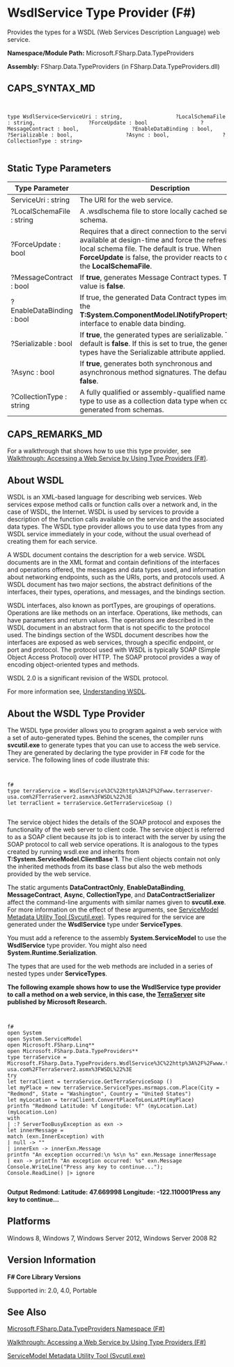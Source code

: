 # WsdlService Type Provider (F#)

Provides the types for a WSDL (Web Services Description Language) web service.

**Namespace/Module Path:** Microsoft.FSharp.Data.TypeProviders

**Assembly:** FSharp.Data.TypeProviders (in FSharp.Data.TypeProviders.dll)


## CAPS_SYNTAX_MD



```


type WsdlService<ServiceUri : string,                 ?LocalSchemaFile : string,                 ?ForceUpdate : bool                 ?MessageContract : bool,                 ?EnableDataBinding : bool,                 ?Serializable : bool,                 ?Async : bool,                 ?CollectionType : string>


```



## Static Type Parameters


|Type Parameter|Description|
|--------------|-----------|
|ServiceUri : string|The URI for the web service.|
|?LocalSchemaFile : string|A .wsdlschema file to store locally cached service schema.|
|?ForceUpdate : bool|Requires that a direct connection to the service is available at design-time and force the refresh of the local schema file. The default is true. When **ForceUpdate** is false, the provider reacts to changes in the **LocalSchemaFile**.|
|?MessageContract : bool|If **true**, generates Message Contract types. The default value is **false**.|
|?EnableDataBinding : bool|If true, the generated Data Contract types implement the **T:System.ComponentModel.INotifyPropertyChanged** interface to enable data binding.|
|?Serializable : bool|If **true**, the generated types are serializable. The default is **false**. If this is set to true, the generated types have the Serializable attribute applied.|
|?Async : bool|If **true**, generates both synchronous and asynchronous method signatures. The default value is **false**.|
|?CollectionType : string|A fully qualified or assembly-qualified name of the type to use as a collection data type when code is generated from schemas.|

## CAPS_REMARKS_MD
For a walkthrough that shows how to use this type provider, see [Walkthrough: Accessing a Web Service by Using Type Providers &#40;F&#35;&#41;](Walkthrough+-+Accessing+a+Web+Service+by+Using+Type+Providers+%28F%23%29.md).


## About WSDL
WSDL  is an XML-based language for describing web services. Web services expose method calls or function calls over a network and, in the case of WSDL, the Internet. WSDL is used by services to provide a description of the function calls available on the service and the associated data types. The WSDL type provider allows you to use data types from any WSDL service immediately in your code, without the usual overhead of creating them for each service.

A WSDL document contains the description for a web service. WSDL documents are in the XML format and contain definitions of the interfaces and operations offered, the messages and data types used, and information about networking endpoints, such as the URIs, ports, and protocols used. A WSDL document has two major sections, the abstract definitions of the interfaces, their types, operations, and messages, and the bindings section.

WSDL interfaces, also known as portTypes, are groupings of operations. Operations are like methods on an interface. Operations, like methods, can have parameters and return values. The operations are described in the WSDL document in an abstract form that is not specific to the protocol used. The bindings section of the WSDL document describes how the interfaces are exposed as web services, through a specific endpoint, or port and protocol. The protocol used with WSDL is typically SOAP (Simple Object Access Protocol) over HTTP. The SOAP protocol provides a way of encoding object-oriented types and methods.

WSDL 2.0 is a significant revision of the WSDL protocol.

For more information see, [Understanding WSDL](http://msdn.microsoft.com/library/ms996486.aspx).


## About the WSDL Type Provider
The WSDL type provider allows you to program against a web service with a set of auto-generated types. Behind the scenes, the compiler runs **svcutil.exe** to generate types that you can use to access the web service. They are generated by declaring the type provider in F# code for the service. The following lines of code illustrate this:




```


f#
type terraService = WsdlService%3C%22http%3A%2F%2Fwww.terraserver-usa.com%2FTerraServer2.asmx%3FWSDL%22%3E
let terraClient = terraService.GetTerraServiceSoap ()


```


The service object hides the details of the SOAP protocol and exposes the functionality of the web server to client code. The service object is referred to as a SOAP client because its job is to interact with the server by using the SOAP protocol to call web service operations. It is analogous to the types created by running wsdl.exe and inherits from **T:System.ServiceModel.ClientBase&#96;1**. The client objects contain not only the inherited methods from its base class but also the web methods provided by the web service.

The static arguments **DataContractOnly**, **EnableDataBinding**, **MessageContract**, **Async**, **CollectionType**, and **DataContractSerializer** affect the command-line arguments with similar names given to **svcutil.exe**. For more information on the effect of these arguments, see [ServiceModel Metadata Utility Tool &#40;Svcutil.exe&#41;](https://msdn.microsoft.com/en-us/library/aa347733.aspx). Types required for the service are generated under the **WsdlService** type under **ServiceTypes**.

You must add a reference to the assembly **System.ServiceModel** to use the **WsdlService** type provider. You might also need **System.Runtime.Serialization**.

The types that are used for the web methods are included in a series of nested types under **ServiceTypes**.

**The following example shows how to use the WsdlService type provider to call a method on a web service, in this case, the [TerraServer](http://www.terraserver.com/) site published by Microsoft Research.**


```


f#
open System
open System.ServiceModel
open Microsoft.FSharp.Linq**
open Microsoft.FSharp.Data.TypeProviders**
type terraService = Microsoft.FSharp.Data.TypeProviders.WsdlService%3C%22http%3A%2F%2Fwww.terraserver-usa.com%2FTerraServer2.asmx%3FWSDL%22%3E
try
let terraClient = terraService.GetTerraServiceSoap ()
let myPlace = new terraService.ServiceTypes.msrmaps.com.Place(City = "Redmond", State = "Washington", Country = "United States")
let myLocation = terraClient.ConvertPlaceToLonLatPt(myPlace)
printfn "Redmond Latitude: %f Longitude: %f" (myLocation.Lat) (myLocation.Lon)
with
| :? ServerTooBusyException as exn ->
let innerMessage =
match (exn.InnerException) with
| null -> ""
| innerExn -> innerExn.Message
printfn "An exception occurred:\n %s\n %s" exn.Message innerMessage
| exn -> printfn "An exception occurred: %s" exn.Message
Console.WriteLine("Press any key to continue...");
Console.ReadLine() |> ignore


```


**Output**
**Redmond: Latitude: 47.669998 Longitude: -122.110001Press any key to continue...**
## Platforms
Windows 8, Windows 7, Windows Server 2012, Windows Server 2008 R2


## Version Information
**F# Core Library Versions**

Supported in: 2.0, 4.0, Portable


## See Also
[Microsoft.FSharp.Data.TypeProviders Namespace &#40;F&#35;&#41;](Microsoft.FSharp.Data.TypeProviders+Namespace+%28F%23%29.md)

[Walkthrough: Accessing a Web Service by Using Type Providers &#40;F&#35;&#41;](Walkthrough+-+Accessing+a+Web+Service+by+Using+Type+Providers+%28F%23%29.md)

[ServiceModel Metadata Utility Tool &#40;Svcutil.exe&#41;](https://msdn.microsoft.com/en-us/library/aa347733.aspx)

